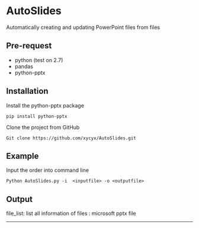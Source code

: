 # AutoSlides
Automatically creating and updating PowerPoint files from files
## Pre-request
- python (test on 2.7)
- pandas
- python-pptx

## Installation
Install the python-pptx package

```
pip install python-pptx
```

Clone the project from GitHub

```
Git clone https://github.com/xycyx/AutoSlides.git

```


## Example
Input the order into command line

```
Python AutoSlides.py -i  <inputfile> -o <outputfile>
```

## Output
file_list: list all information of files
<outputfile>: microsoft pptx file


----------------
